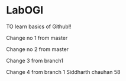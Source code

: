 # LabOGI
TO learn basics of Github!!

Change no 1 from master

Change no 2 from master

Change 3 from branch1

Change 4 from branch 1
Siddharth chauhan  58
